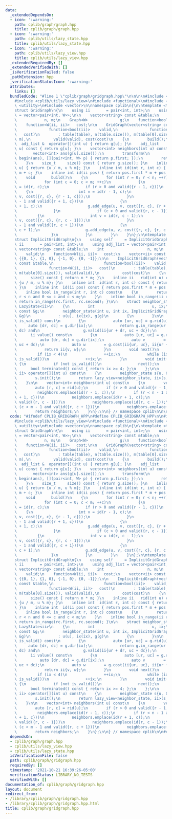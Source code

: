 ```yaml
---
data:
  _extendedDependsOn:
  - icon: ':warning:'
    path: cplib/graph/graph.hpp
    title: cplib/graph/graph.hpp
  - icon: ':warning:'
    path: cplib/utils/lazy_state.hpp
    title: cplib/utils/lazy_state.hpp
  - icon: ':warning:'
    path: cplib/utils/lazy_view.hpp
    title: cplib/utils/lazy_view.hpp
  _extendedRequiredBy: []
  _extendedVerifiedWith: []
  _isVerificationFailed: false
  _pathExtension: hpp
  _verificationStatusIcon: ':warning:'
  attributes:
    links: []
  bundledCode: "#line 1 \"cplib/graph/gridgraph.hpp\"\n\n\n\n#include <cplib/graph/graph>\n\
    #include <cplib/utils/lazy_view>\n#include <functional>\n#include <string>\n#include\
    \ <utility>\n#include <vector>\n\nnamespace cplib\n{\n\ntemplate <typename W>\n\
    struct GridGraph\n{\n    using ii       = pair<int, int>;\n    using adj_list\
    \ = vector<pair<int, W>>;\n\n    vector<string> const &table;\n    int       \
    \            n, m;\n    Graph<W>              g;\n    function<bool(ii)>    valid;\n\
    \    function<W(ii, ii)>   cost;\n\n    GridGraph(vector<string> const &table,\n\
    \              function<bool(ii)>    valid,\n              function<W(ii, ii)>\
    \   cost)\n        : table(table), n(table.size()), m(table[0].size()), g(n *\
    \ m),\n          valid(valid), cost(cost)\n    {\n        build();\n    }\n  \
    \  adj_list &  operator[](int u) { return g[u]; }\n    adj_list    operator[](int\
    \ u) const { return g[u]; }\n    vector<int> neighbors(int u) const\n    {\n \
    \       vector<int> ans(g[u].size());\n        transform(\n            all(g[u]),\
    \ begin(ans), [](pair<int, W> p) { return p.first; });\n        return ans;\n\
    \    }\n    size_t     size() const { return g.size(); }\n    inline ii  rid(int\
    \ u) { return {u / m, u % m}; }\n    inline int id(int r, int c) { return r *\
    \ m + c; }\n    inline int id(ii pos) { return pos.first * m + pos.second; }\n\
    \    void       build()\n    {\n        for (int r = 0; r < n; ++r)\n        {\n\
    \            for (int c = 0; c < m; ++c)\n            {\n                int u\
    \ = id(r, c);\n                if (r > 0 and valid({r - 1, c}))\n            \
    \    {\n                    int v = id(r - 1, c);\n                    g.add_edge(u,\
    \ v, cost({r, c}, {r - 1, c}));\n                }\n                if (r < n\
    \ - 1 and valid({r + 1, c}))\n                {\n                    int v = id(r\
    \ + 1, c);\n                    g.add_edge(u, v, cost({r, c}, {r + 1, c}));\n\
    \                }\n                if (c > 0 and valid({r, c - 1}))\n       \
    \         {\n                    int v = id(r, c - 1);\n                    g.add_edge(u,\
    \ v, cost({r, c}, {r, c - 1}));\n                }\n                if (c < m\
    \ - 1 and valid({r, c + 1}))\n                {\n                    int v = id(r,\
    \ c + 1);\n                    g.add_edge(u, v, cost({r, c}, {r, c + 1}));\n \
    \               }\n            }\n        }\n    }\n};\n\ntemplate <typename W>\n\
    struct ImplicitGridGraph\n{\n    using self     = ImplicitGridGraph<W>;\n    using\
    \ ii       = pair<int, int>;\n    using adj_list = vector<pair<int, W>>;\n   \
    \ vector<string> const &table;\n    int                   n, m;\n    function<bool(ii)>\
    \    valid;\n    function<W(ii, ii)>   cost;\n    vector<ii> const      dir =\
    \ {{0, 1}, {1, 0}, {-1, 0}, {0, -1}};\n\n    ImplicitGridGraph(vector<string>\
    \ const &table,\n                      function<bool(ii)>    valid,\n        \
    \              function<W(ii, ii)>   cost)\n        : table(table), n(table.size()),\
    \ m(table[0].size()), valid(valid),\n          cost(cost)\n    {\n    }\n    size_t\
    \      size() const { return n * m; }\n    inline ii   rid(int u) const { return\
    \ {u / m, u % m}; }\n    inline int  id(int r, int c) const { return r * m + c;\
    \ }\n    inline int  id(ii pos) const { return pos.first * m + pos.second; }\n\
    \    inline bool in_range(int r, int c) const\n    {\n        return 0 <= r and\
    \ r < n and 0 <= c and c < m;\n    }\n    inline bool in_range(ii rc) const {\
    \ return in_range(rc.first, rc.second); }\n\n    struct neighbor_state : public\
    \ LazyState<ii>\n    {\n        int                         u, ix;\n        ImplicitGridGraph<W>\
    \ const &g;\n        neighbor_state(int u, int ix, ImplicitGridGraph<W> const\
    \ &g)\n            : u(u), ix(ix), g(g)\n        {\n        }\n\n        bool\
    \ is_valid() const\n        {\n            auto [ur, uc] = g.rid(u);\n       \
    \     auto [dr, dc] = g.dir[ix];\n            return g.in_range(ur + dr, uc +\
    \ dc) and\n                   g.valid(ii{ur + dr, uc + dc});\n        }\n\n  \
    \      ii value() const\n        {\n            auto [ur, uc] = g.rid(u);\n  \
    \          auto [dr, dc] = g.dir[ix];\n            auto v        = g.id(ur + dr,\
    \ uc + dc);\n            auto w        = g.cost(ii{ur, uc}, ii{ur + dr, uc + dc});\n\
    \            return ii{v, w};\n        }\n        void next()\n        {\n   \
    \         if (ix < 4)\n                ++ix;\n            while (ix < 4 and not\
    \ is_valid())\n                ++ix;\n        }\n        void init()\n       \
    \ {\n            if (not is_valid())\n                next();\n        };\n  \
    \      bool terminated() const { return ix >= 4; };\n    };\n\n    lazy_view<neighbor_state,\
    \ ii> operator[](int u) const\n    {\n        neighbor_state s{u, 0, *this};\n\
    \        s.init();\n        return lazy_view<neighbor_state, ii>(s, s.terminated());\n\
    \    }\n\n    vector<int> neighbors(int u) const\n    {\n        vector<int> neighbors;\n\
    \        auto [r, c] = rid(u);\n        if (r > 0 and valid({r - 1, c}))\n   \
    \         neighbors.emplace(id(r - 1, c));\n        if (r < n - 1 and valid({r\
    \ + 1, c}))\n            neighbors.emplace(id(r + 1, c));\n        if (c > 0 and\
    \ valid({r, c - 1}))\n            neighbors.emplace(id(r, c - 1));\n        if\
    \ (c < m - 1 and valid({r, c + 1}))\n            neighbors.emplace(id(r, c + 1));\n\
    \        return neighbors;\n    }\n};\n\n} // namespace cplib\n\n\n"
  code: "#ifndef CPLIB_GRIDGRAPH_HPP\n#define CPLIB_GRIDGRAPH_HPP\n\n#include <cplib/graph/graph>\n\
    #include <cplib/utils/lazy_view>\n#include <functional>\n#include <string>\n#include\
    \ <utility>\n#include <vector>\n\nnamespace cplib\n{\n\ntemplate <typename W>\n\
    struct GridGraph\n{\n    using ii       = pair<int, int>;\n    using adj_list\
    \ = vector<pair<int, W>>;\n\n    vector<string> const &table;\n    int       \
    \            n, m;\n    Graph<W>              g;\n    function<bool(ii)>    valid;\n\
    \    function<W(ii, ii)>   cost;\n\n    GridGraph(vector<string> const &table,\n\
    \              function<bool(ii)>    valid,\n              function<W(ii, ii)>\
    \   cost)\n        : table(table), n(table.size()), m(table[0].size()), g(n *\
    \ m),\n          valid(valid), cost(cost)\n    {\n        build();\n    }\n  \
    \  adj_list &  operator[](int u) { return g[u]; }\n    adj_list    operator[](int\
    \ u) const { return g[u]; }\n    vector<int> neighbors(int u) const\n    {\n \
    \       vector<int> ans(g[u].size());\n        transform(\n            all(g[u]),\
    \ begin(ans), [](pair<int, W> p) { return p.first; });\n        return ans;\n\
    \    }\n    size_t     size() const { return g.size(); }\n    inline ii  rid(int\
    \ u) { return {u / m, u % m}; }\n    inline int id(int r, int c) { return r *\
    \ m + c; }\n    inline int id(ii pos) { return pos.first * m + pos.second; }\n\
    \    void       build()\n    {\n        for (int r = 0; r < n; ++r)\n        {\n\
    \            for (int c = 0; c < m; ++c)\n            {\n                int u\
    \ = id(r, c);\n                if (r > 0 and valid({r - 1, c}))\n            \
    \    {\n                    int v = id(r - 1, c);\n                    g.add_edge(u,\
    \ v, cost({r, c}, {r - 1, c}));\n                }\n                if (r < n\
    \ - 1 and valid({r + 1, c}))\n                {\n                    int v = id(r\
    \ + 1, c);\n                    g.add_edge(u, v, cost({r, c}, {r + 1, c}));\n\
    \                }\n                if (c > 0 and valid({r, c - 1}))\n       \
    \         {\n                    int v = id(r, c - 1);\n                    g.add_edge(u,\
    \ v, cost({r, c}, {r, c - 1}));\n                }\n                if (c < m\
    \ - 1 and valid({r, c + 1}))\n                {\n                    int v = id(r,\
    \ c + 1);\n                    g.add_edge(u, v, cost({r, c}, {r, c + 1}));\n \
    \               }\n            }\n        }\n    }\n};\n\ntemplate <typename W>\n\
    struct ImplicitGridGraph\n{\n    using self     = ImplicitGridGraph<W>;\n    using\
    \ ii       = pair<int, int>;\n    using adj_list = vector<pair<int, W>>;\n   \
    \ vector<string> const &table;\n    int                   n, m;\n    function<bool(ii)>\
    \    valid;\n    function<W(ii, ii)>   cost;\n    vector<ii> const      dir =\
    \ {{0, 1}, {1, 0}, {-1, 0}, {0, -1}};\n\n    ImplicitGridGraph(vector<string>\
    \ const &table,\n                      function<bool(ii)>    valid,\n        \
    \              function<W(ii, ii)>   cost)\n        : table(table), n(table.size()),\
    \ m(table[0].size()), valid(valid),\n          cost(cost)\n    {\n    }\n    size_t\
    \      size() const { return n * m; }\n    inline ii   rid(int u) const { return\
    \ {u / m, u % m}; }\n    inline int  id(int r, int c) const { return r * m + c;\
    \ }\n    inline int  id(ii pos) const { return pos.first * m + pos.second; }\n\
    \    inline bool in_range(int r, int c) const\n    {\n        return 0 <= r and\
    \ r < n and 0 <= c and c < m;\n    }\n    inline bool in_range(ii rc) const {\
    \ return in_range(rc.first, rc.second); }\n\n    struct neighbor_state : public\
    \ LazyState<ii>\n    {\n        int                         u, ix;\n        ImplicitGridGraph<W>\
    \ const &g;\n        neighbor_state(int u, int ix, ImplicitGridGraph<W> const\
    \ &g)\n            : u(u), ix(ix), g(g)\n        {\n        }\n\n        bool\
    \ is_valid() const\n        {\n            auto [ur, uc] = g.rid(u);\n       \
    \     auto [dr, dc] = g.dir[ix];\n            return g.in_range(ur + dr, uc +\
    \ dc) and\n                   g.valid(ii{ur + dr, uc + dc});\n        }\n\n  \
    \      ii value() const\n        {\n            auto [ur, uc] = g.rid(u);\n  \
    \          auto [dr, dc] = g.dir[ix];\n            auto v        = g.id(ur + dr,\
    \ uc + dc);\n            auto w        = g.cost(ii{ur, uc}, ii{ur + dr, uc + dc});\n\
    \            return ii{v, w};\n        }\n        void next()\n        {\n   \
    \         if (ix < 4)\n                ++ix;\n            while (ix < 4 and not\
    \ is_valid())\n                ++ix;\n        }\n        void init()\n       \
    \ {\n            if (not is_valid())\n                next();\n        };\n  \
    \      bool terminated() const { return ix >= 4; };\n    };\n\n    lazy_view<neighbor_state,\
    \ ii> operator[](int u) const\n    {\n        neighbor_state s{u, 0, *this};\n\
    \        s.init();\n        return lazy_view<neighbor_state, ii>(s, s.terminated());\n\
    \    }\n\n    vector<int> neighbors(int u) const\n    {\n        vector<int> neighbors;\n\
    \        auto [r, c] = rid(u);\n        if (r > 0 and valid({r - 1, c}))\n   \
    \         neighbors.emplace(id(r - 1, c));\n        if (r < n - 1 and valid({r\
    \ + 1, c}))\n            neighbors.emplace(id(r + 1, c));\n        if (c > 0 and\
    \ valid({r, c - 1}))\n            neighbors.emplace(id(r, c - 1));\n        if\
    \ (c < m - 1 and valid({r, c + 1}))\n            neighbors.emplace(id(r, c + 1));\n\
    \        return neighbors;\n    }\n};\n\n} // namespace cplib\n\n#endif // CPLIB_GRIDGRAPH_HPP\n"
  dependsOn:
  - cplib/graph/graph.hpp
  - cplib/utils/lazy_view.hpp
  - cplib/utils/lazy_state.hpp
  isVerificationFile: false
  path: cplib/graph/gridgraph.hpp
  requiredBy: []
  timestamp: '2021-10-21 16:39:26-05:00'
  verificationStatus: LIBRARY_NO_TESTS
  verifiedWith: []
documentation_of: cplib/graph/gridgraph.hpp
layout: document
redirect_from:
- /library/cplib/graph/gridgraph.hpp
- /library/cplib/graph/gridgraph.hpp.html
title: cplib/graph/gridgraph.hpp
---
```

